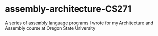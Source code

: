 # assembly-architecture-CS271
A series of assembly language programs I wrote for my Architecture and Assembly course at Oregon State University
